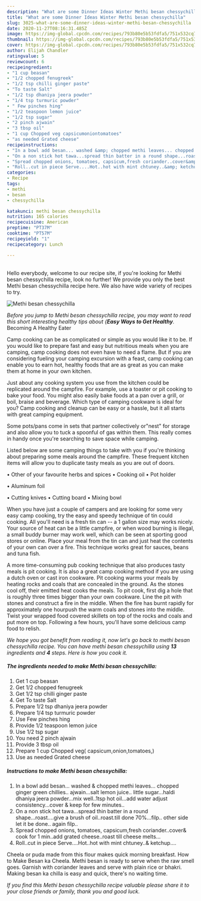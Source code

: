 ```yaml
---
description: "What are some Dinner Ideas Winter Methi besan chessychilla"
title: "What are some Dinner Ideas Winter Methi besan chessychilla"
slug: 3025-what-are-some-dinner-ideas-winter-methi-besan-chessychilla
date: 2020-11-27T08:16:31.485Z
image: https://img-global.cpcdn.com/recipes/793b80e5b53fdfa5/751x532cq70/methi-besan-chessychilla-recipe-main-photo.jpg
thumbnail: https://img-global.cpcdn.com/recipes/793b80e5b53fdfa5/751x532cq70/methi-besan-chessychilla-recipe-main-photo.jpg
cover: https://img-global.cpcdn.com/recipes/793b80e5b53fdfa5/751x532cq70/methi-besan-chessychilla-recipe-main-photo.jpg
author: Elijah Chandler
ratingvalue: 5
reviewcount: 6
recipeingredient:
- "1 cup beasan"
- "1/2 chopped fenugreek"
- "1/2 tsp chilli ginger paste"
- "To taste Salt"
- "1/2 tsp dhaniya jeera powder"
- "1/4 tsp turmuric powder"
- " Few pinches hing"
- "1/2 teaspoon lemon juice"
- "1/2 tsp sugar"
- "2 pinch ajwain"
- "3 tbsp oil"
- "1 cup Chopped veg capsicumoniontomatoes"
- "as needed Grated cheese"
recipeinstructions:
- "In a bowl add besan... washed &amp; chopped methi leaves... chopped ginger green chillies.. ajwain...salt lemon juice.. little sugar...haldi dhaniya jeera powder...mix well..1tsp hot oil...add water adjust consistency...cover &amp; keep for few minutes.."
- "On a non stick hot tawa...spread thin batter in a round shape...roast....give a brush of oil..roast.till done 70%...filp.. other side let it be done.. again filp.."
- "Spread chopped onions, tomatoes, capsicum,fresh coriander..cover&amp; cook for 1 min..add grated cheese..roast till cheese melts..."
- "Roll..cut in piece Serve....Hot..hot with mint chtuney..&amp; ketchup...."
categories:
- Recipe
tags:
- methi
- besan
- chessychilla

katakunci: methi besan chessychilla 
nutrition: 165 calories
recipecuisine: American
preptime: "PT37M"
cooktime: "PT57M"
recipeyield: "1"
recipecategory: Lunch

---
```

<br>
Hello everybody, welcome to our recipe site, if you're looking for Methi besan chessychilla recipe, look no further! We provide you only the best Methi besan chessychilla recipe here. We also have wide variety of recipes to try.
<br>


![Methi besan chessychilla](https://img-global.cpcdn.com/recipes/793b80e5b53fdfa5/751x532cq70/methi-besan-chessychilla-recipe-main-photo.jpg)

<i>Before you jump to Methi besan chessychilla recipe, you may want to read this short interesting healthy tips about {<strong>Easy Ways to Get Healthy</strong>.</i>
Becoming A Healthy Eater

    
Camp cooking can be as complicated or simple as you would like it to be. If you would like to prepare fast and easy but nutritious meals when you are camping, camp cooking does not even have to need a flame. But if you are considering fueling your camping excursion with a feast, camp cooking can enable you to earn hot, healthy foods that are as great as you can make them at home in your own kitchen.

 Just about any cooking system you use from the kitchen could be replicated around the campfire. For example, use a toaster or pit cooking to bake your food. You might also easily bake foods at a pan over a grill, or boil, braise and beverage. Which type of camping cookware is ideal for you? Camp cooking and cleanup can be easy or a hassle, but it all starts with great camping equipment.

Some pots/pans come in sets that partner collectively or"nest" for storage and also allow you to tuck a spoonful of gas within them. This really comes in handy once you're searching to save space while camping.

Listed below are some camping things to take with you if you're thinking about preparing some meals around the campfire. These frequent kitchen items will allow you to duplicate tasty meals as you are out of doors.


• Other of your favourite herbs and spices
• Cooking oil
• Pot holder

• Aluminum foil

• Cutting knives
• Cutting board
• Mixing bowl


When you have just a couple of campers and are looking for some very easy camp cooking, try the easy and speedy technique of tin could cooking. All you'll need is a fresh tin can -- a 1 gallon size may works nicely. Your source of heat can be a little campfire, or when wood burning is illegal, a small buddy burner may work well, which can be seen at sporting good stores or online. Place your meal from the tin can and just heat the contents of your own can over a fire.  This technique works great for sauces, beans and tuna fish.

A more time-consuming pub cooking technique that also produces tasty meals is pit cooking.  It is also a great camp cooking method if you are using a dutch oven or cast iron cookware. Pit cooking warms your meals by heating rocks and coals that are concealed in the ground. As the stones cool off, their emitted heat cooks the meals. To pit cook, first dig a hole that is roughly three times bigger than your own cookware. Line the pit with stones and construct a fire in the middle. When the fire has burnt rapidly for approximately one hourpush the warm coals and stones into the middle. Twist your wrapped food covered skillets on top of the rocks and coals and put more on top. Following a few hours, you'll have some delicious camp food to relish.


<i>We hope you got benefit from reading it, now let's go back to methi besan chessychilla recipe. You can have methi besan chessychilla using <strong>13</strong> ingredients and <strong>4</strong> steps. Here is how you cook it.
</i>

##### The ingredients needed to make Methi besan chessychilla:

1. Get 1 cup beasan
1. Get 1/2 chopped fenugreek
1. Get 1/2 tsp chilli ginger paste
1. Get To taste Salt
1. Prepare 1/2 tsp dhaniya jeera powder
1. Prepare 1/4 tsp turmuric powder
1. Use  Few pinches hing
1. Provide 1/2 teaspoon lemon juice
1. Use 1/2 tsp sugar
1. You need 2 pinch ajwain
1. Provide 3 tbsp oil
1. Prepare 1 cup Chopped veg( capsicum,onion,tomatoes,)
1. Use as needed Grated cheese


##### Instructions to make Methi besan chessychilla:

1. In a bowl add besan... washed &amp; chopped methi leaves... chopped ginger green chillies.. ajwain...salt lemon juice.. little sugar...haldi dhaniya jeera powder...mix well..1tsp hot oil...add water adjust consistency...cover &amp; keep for few minutes..
1. On a non stick hot tawa...spread thin batter in a round shape...roast....give a brush of oil..roast.till done 70%...filp.. other side let it be done.. again filp..
1. Spread chopped onions, tomatoes, capsicum,fresh coriander..cover&amp; cook for 1 min..add grated cheese..roast till cheese melts...
1. Roll..cut in piece Serve....Hot..hot with mint chtuney..&amp; ketchup....


Cheela or puda made from this flour makes quick morning breakfast. How to Make Besan ka Cheela. Methi besan is ready to serve when the raw smell goes. Garnish with coriander leaves and serve with plain rice or bhakri. Making besan ka chilla is easy and quick, there&#39;s no waiting time. 

<i>If you find this Methi besan chessychilla recipe valuable please share it to your close friends or family, thank you and good luck.</i>
